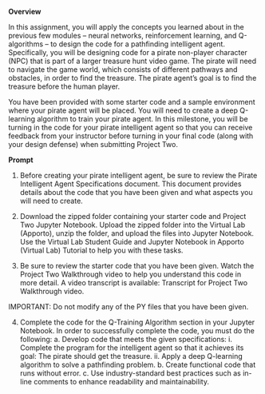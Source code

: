 **Overview**

In this assignment, you will apply the concepts you learned about in the previous few modules – neural networks, reinforcement learning, and Q-algorithms – to design the code for a pathfinding intelligent agent. Specifically, you will be designing code for a pirate non-player character (NPC) that is part of a larger treasure hunt video game. The pirate will need to navigate the game world, which consists of different pathways and obstacles, in order to find the treasure. The pirate agent’s goal is to find the treasure before the human player.

You have been provided with some starter code and a sample environment where your pirate agent will be placed. You will need to create a deep Q-learning algorithm to train your pirate agent. In this milestone, you will be turning in the code for your pirate intelligent agent so that you can receive feedback from your instructor before turning in your final code (along with your design defense) when submitting Project Two.

**Prompt**

1. Before creating your pirate intelligent agent, be sure to review the Pirate Intelligent Agent Specifications document. This document provides details about the code that you have been given and what aspects you will need to create.

2. Download the zipped folder containing your starter code and Project Two Jupyter Notebook. Upload the zipped folder into the Virtual Lab (Apporto), unzip the folder, and upload the files into Jupyter Notebook. Use the Virtual Lab Student Guide and Jupyter Notebook in Apporto (Virtual Lab) Tutorial  to help you with these tasks.
3. Be sure to review the starter code that you have been given. Watch the Project Two Walkthrough video to help you understand this code in more detail. A video transcript is available: Transcript for Project Two Walkthrough video.

IMPORTANT: Do not modify any of the PY files that you have been given.

4. Complete the code for the Q-Training Algorithm section in your Jupyter Notebook. In order to successfully complete the code, you must do the following:
	a. Develop code that meets the given specifications:
		i. Complete the program for the intelligent agent so that it achieves its goal: The pirate should get the treasure.
		ii. Apply a deep Q-learning algorithm to solve a pathfinding problem.
	b. Create functional code that runs without error.
	c. Use industry-standard best practices such as in-line comments to enhance readability and maintainability.
